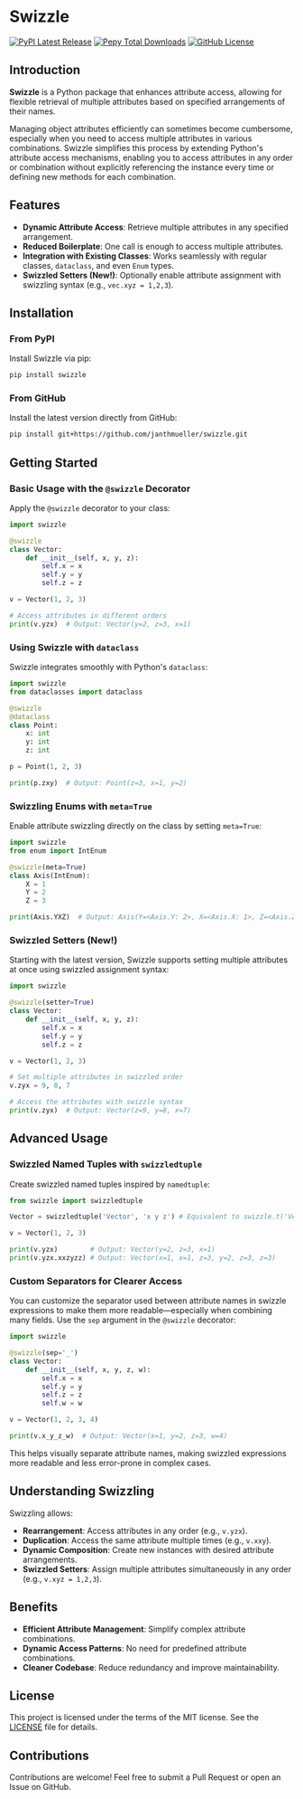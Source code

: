 # Swizzle

[![PyPI Latest Release](https://img.shields.io/pypi/v/swizzle.svg)](https://pypi.org/project/swizzle/)
[![Pepy Total Downloads](https://img.shields.io/pepy/dt/swizzle)](https://pepy.tech/project/swizzle)
[![GitHub License](https://img.shields.io/github/license/janthmueller/swizzle)](https://github.com/janthmueller/swizzle/blob/main/LICENSE)

## Introduction

**Swizzle** is a Python package that enhances attribute access, allowing for flexible retrieval of multiple attributes based on specified arrangements of their names.

Managing object attributes efficiently can sometimes become cumbersome, especially when you need to access multiple attributes in various combinations. Swizzle simplifies this process by extending Python's attribute access mechanisms, enabling you to access attributes in any order or combination without explicitly referencing the instance every time or defining new methods for each combination.

## Features

* **Dynamic Attribute Access**: Retrieve multiple attributes in any specified arrangement.
* **Reduced Boilerplate**: One call is enough to access multiple attributes.
* **Integration with Existing Classes**: Works seamlessly with regular classes, `dataclass`, and even `Enum` types.
* **Swizzled Setters (New!)**: Optionally enable attribute assignment with swizzling syntax (e.g., `vec.xyz = 1,2,3`).

## Installation

### From PyPI

Install Swizzle via pip:

```bash
pip install swizzle
```

### From GitHub

Install the latest version directly from GitHub:

```bash
pip install git+https://github.com/janthmueller/swizzle.git
```

## Getting Started

### Basic Usage with the `@swizzle` Decorator

Apply the `@swizzle` decorator to your class:

```python
import swizzle

@swizzle
class Vector:
    def __init__(self, x, y, z):
        self.x = x
        self.y = y
        self.z = z

v = Vector(1, 2, 3)

# Access attributes in different orders
print(v.yzx)  # Output: Vector(y=2, z=3, x=1)
```

### Using Swizzle with `dataclass`

Swizzle integrates smoothly with Python's `dataclass`:

```python
import swizzle
from dataclasses import dataclass

@swizzle
@dataclass
class Point:
    x: int
    y: int
    z: int

p = Point(1, 2, 3)

print(p.zxy)  # Output: Point(z=3, x=1, y=2)
```

### Swizzling Enums with `meta=True`

Enable attribute swizzling directly on the class by setting `meta=True`:

```python
import swizzle
from enum import IntEnum

@swizzle(meta=True)
class Axis(IntEnum):
    X = 1
    Y = 2
    Z = 3

print(Axis.YXZ)  # Output: Axis(Y=<Axis.Y: 2>, X=<Axis.X: 1>, Z=<Axis.Z: 3>)
```

### Swizzled Setters (New!)

Starting with the latest version, Swizzle supports setting multiple attributes at once using swizzled assignment syntax:

```python
import swizzle

@swizzle(setter=True)
class Vector:
    def __init__(self, x, y, z):
        self.x = x
        self.y = y
        self.z = z

v = Vector(1, 2, 3)

# Set multiple attributes in swizzled order
v.zyx = 9, 8, 7

# Access the attributes with swizzle syntax
print(v.zyx)  # Output: Vector(z=9, y=8, x=7)
```

## Advanced Usage

### Swizzled Named Tuples with `swizzledtuple`

Create swizzled named tuples inspired by `namedtuple`:

```python
from swizzle import swizzledtuple

Vector = swizzledtuple('Vector', 'x y z') # Equivalent to swizzle.t('Vector', 'x y z')

v = Vector(1, 2, 3)

print(v.yzx)        # Output: Vector(y=2, z=3, x=1)
print(v.yzx.xxzyzz) # Output: Vector(x=1, x=1, z=3, y=2, z=3, z=3)
```

### Custom Separators for Clearer Access

You can customize the separator used between attribute names in swizzle expressions to make them more readable—especially when combining many fields. Use the `sep` argument in the `@swizzle` decorator:

```python
import swizzle

@swizzle(sep='_')
class Vector:
    def __init__(self, x, y, z, w):
        self.x = x
        self.y = y
        self.z = z
        self.w = w

v = Vector(1, 2, 3, 4)

print(v.x_y_z_w)  # Output: Vector(x=1, y=2, z=3, w=4)
```

This helps visually separate attribute names, making swizzled expressions more readable and less error-prone in complex cases.

## Understanding Swizzling

Swizzling allows:

* **Rearrangement**: Access attributes in any order (e.g., `v.yzx`).
* **Duplication**: Access the same attribute multiple times (e.g., `v.xxy`).
* **Dynamic Composition**: Create new instances with desired attribute arrangements.
* **Swizzled Setters**: Assign multiple attributes simultaneously in any order (e.g., `v.xyz = 1,2,3`).

## Benefits

* **Efficient Attribute Management**: Simplify complex attribute combinations.
* **Dynamic Access Patterns**: No need for predefined attribute combinations.
* **Cleaner Codebase**: Reduce redundancy and improve maintainability.

## License

This project is licensed under the terms of the MIT license. See the [LICENSE](https://github.com/janthmueller/swizzle/blob/main/LICENSE) file for details.

## Contributions

Contributions are welcome! Feel free to submit a Pull Request or open an Issue on GitHub.

